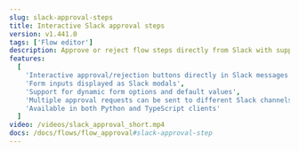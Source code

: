 ```yaml
---
slug: slack-approval-steps
title: Interactive Slack approval steps
version: v1.441.0
tags: ['Flow editor']
description: Approve or reject flow steps directly from Slack with support for form inputs.
features:
  [
    'Interactive approval/rejection buttons directly in Slack messages',
    'Form inputs displayed as Slack modals',
    'Support for dynamic form options and default values',
    'Multiple approval requests can be sent to different Slack channels',
    'Available in both Python and TypeScript clients'
  ]
video: /videos/slack_approval_short.mp4
docs: /docs/flows/flow_approval#slack-approval-step
---
```


